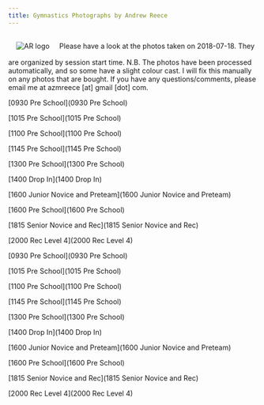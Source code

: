```yaml
---
title: Gymnastics Photographs by Andrew Reece
---
```

<link href='/style.css' rel='stylesheet'/>
<img style='display: inline-block; margin: 1rem' src='http://andrewreece.co.uk/img/AR_logo.svg' alt='AR logo' class='svg' id='ar-logo'>
Please have a look at the photos taken on 2018-07-18. They are organized by session start time.  
N.B. The photos have been processed automatically, and so some have a slight colour cast. I will fix this manually on any photos that are bought.  
If you have any questions/comments, please email me at azmreece [at] gmail [dot] com.

[0930 Pre School](0930 Pre School)

[1015 Pre School](1015 Pre School)

[1100 Pre School](1100 Pre School)

[1145 Pre School](1145 Pre School)

[1300 Pre School](1300 Pre School)

[1400 Drop In](1400 Drop In)

[1600 Junior Novice and Preteam](1600 Junior Novice and Preteam)

[1600 Pre School](1600 Pre School)

[1815 Senior Novice and Rec](1815 Senior Novice and Rec)

[2000 Rec Level 4](2000 Rec Level 4)

[0930 Pre School](0930 Pre School)

[1015 Pre School](1015 Pre School)

[1100 Pre School](1100 Pre School)

[1145 Pre School](1145 Pre School)

[1300 Pre School](1300 Pre School)

[1400 Drop In](1400 Drop In)

[1600 Junior Novice and Preteam](1600 Junior Novice and Preteam)

[1600 Pre School](1600 Pre School)

[1815 Senior Novice and Rec](1815 Senior Novice and Rec)

[2000 Rec Level 4](2000 Rec Level 4)

